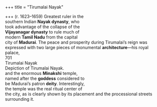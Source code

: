 +++
title = "Tirumalai Nayak"

+++
(r. 1623–1659) Greatest ruler in the  
southern Indian **Nayak dynasty**, who  
took advantage of the collapse of the  
**Vijayanagar dynasty** to rule much of  
modern **Tamil Nadu** from the capital  
city of **Madurai**. The peace and prosperity during Tirumalai’s reign was  
expressed with two large pieces of monumental **architecture**—his royal palace,  
701  
Tirumalai Nayak  
Depiction of Tirumalai Nayak.  
and the enormous **Minakshi** temple,  
named after the **goddess** considered to  
be Madurai’s patron **deity**. Interestingly,  
the temple was the real ritual center of  
the city, as is clearly shown by its placement and the processional streets surrounding it.
